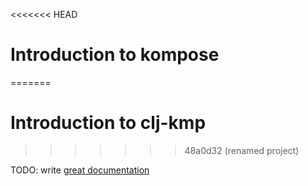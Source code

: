 <<<<<<< HEAD
# Introduction to kompose
=======
# Introduction to clj-kmp
>>>>>>> 48a0d32 (renamed project)

TODO: write [great documentation](http://jacobian.org/writing/what-to-write/)
